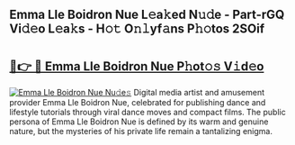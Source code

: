 ## Emma Lle Boidron Nue L𝚎a𝚔ed N𝚞𝚍e - Part-rGQ Vi𝚍𝚎o L𝚎a𝚔s - H𝚘𝚝 O𝚗𝚕yf𝚊ns P𝚑𝚘tos 2SOif

# <h2><a href="http://kfdl4x.oniu.top/?m=Emma+Lle+Boidron+Nue">🔗👉 🔴 Emma Lle Boidron Nue P𝚑ot𝚘𝚜 V𝚒d𝚎o</a></h2>

[![Emma Lle Boidron Nue Nu𝚍e𝚜](https://i.imgur.com/0qMVB7G.gif)](http://kfdl4x.oniu.top/?m=Emma+Lle+Boidron+Nue)
Digital media artist and amusement provider Emma Lle Boidron Nue, celebrated for publishing dance and lifestyle tutorials through viral dance moves and compact films. The public persona of Emma Lle Boidron Nue is defined by its warm and genuine nature, but the mysteries of his private life remain a tantalizing enigma.  
